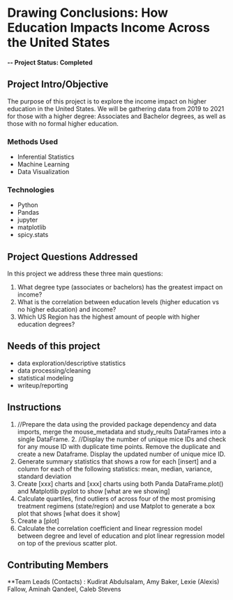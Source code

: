 # Drawing Conclusions: How Education Impacts Income Across the United States

#### -- Project Status: Completed

## Project Intro/Objective
The purpose of this project is to explore the income impact on higher education in the United States. We will be gathering data from 2019 to 2021 for those with a higher degree: Associates and Bachelor degrees, as well as those with no formal higher education.


### Methods Used
* Inferential Statistics
* Machine Learning
* Data Visualization

### Technologies
* Python
* Pandas
* jupyter
* matplotlib
* spicy.stats

## Project Questions Addressed
In this project we address these three main questions:
1. What degree type (associates or bachelors) has the greatest impact on income?
2. What is the correlation between education levels (higher education vs no higher education) and income?
3. Which US Region has the highest amount of people with higher education degrees?


## Needs of this project

- data exploration/descriptive statistics
- data processing/cleaning
- statistical modeling
- writeup/reporting

## Instructions

1. //Prepare the data using the provided package dependency and data imports, merge the mouse_metadata and study_reults DataFrames into a single DataFrame. 2. //Display the number of unique mice IDs and check for any mouse ID with duplicate time points. Remove the duplicate and create a new Dataframe. Display the updated number of unique mice ID.
2. Generate summary statistics that shows a row for each [insert] and a column for each of the following statistics: mean, median, variance, standard deviation
3. Create [xxx] charts and [xxx] charts using both Panda DataFrame.plot() and Matplotlib pyplot to show [what are we showing]
4. Calculate quartiles, find outliers of  across four of the most promising treatment regimens (state/region) and use Matplot to generate a box plot that shows [what does it show]
5. Create a [plot]
6. Calculate the correlation coefficient and linear regression model between degree and level of education and plot linear regression model on top of the previous scatter plot.






## Contributing Members

**Team Leads (Contacts) : Kudirat Abdulsalam, Amy Baker, Lexie (Alexis) Fallow, Aminah Qandeel, Caleb Stevens 
